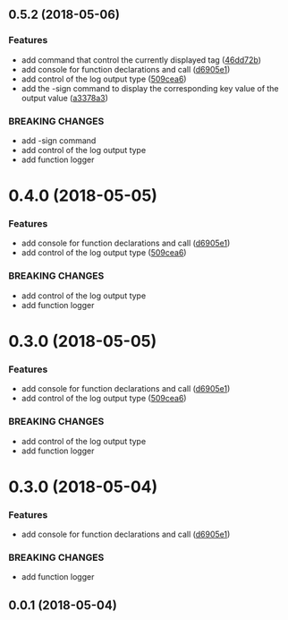 <a name="0.5.2"></a>
## 0.5.2 (2018-05-06)


### Features

* add command that control the currently displayed tag ([46dd72b](https://github.com/TaroXin/vue-pretty-logger/commit/46dd72b))
* add console for function declarations and call ([d6905e1](https://github.com/TaroXin/vue-pretty-logger/commit/d6905e1))
* add control of the log output type ([509cea6](https://github.com/TaroXin/vue-pretty-logger/commit/509cea6))
* add the -sign command to display the corresponding key value of the output value ([a3378a3](https://github.com/TaroXin/vue-pretty-logger/commit/a3378a3))


### BREAKING CHANGES

* add -sign command
* add control of the log output type
* add function logger



<a name="0.4.0"></a>
# 0.4.0 (2018-05-05)


### Features

* add console for function declarations and call ([d6905e1](https://github.com/TaroXin/vue-pretty-logger/commit/d6905e1))
* add control of the log output type ([509cea6](https://github.com/TaroXin/vue-pretty-logger/commit/509cea6))


### BREAKING CHANGES

* add control of the log output type
* add function logger



<a name="0.3.0"></a>
# 0.3.0 (2018-05-05)


### Features

* add console for function declarations and call ([d6905e1](https://github.com/TaroXin/vue-pretty-logger/commit/d6905e1))
* add control of the log output type ([509cea6](https://github.com/TaroXin/vue-pretty-logger/commit/509cea6))


### BREAKING CHANGES

* add control of the log output type
* add function logger



<a name="0.3.0"></a>
# 0.3.0 (2018-05-04)


### Features

* add console for function declarations and call ([d6905e1](https://github.com/TaroXin/vue-pretty-logger/commit/d6905e1))


### BREAKING CHANGES

* add function logger



<a name="0.0.1"></a>
## 0.0.1 (2018-05-04)



